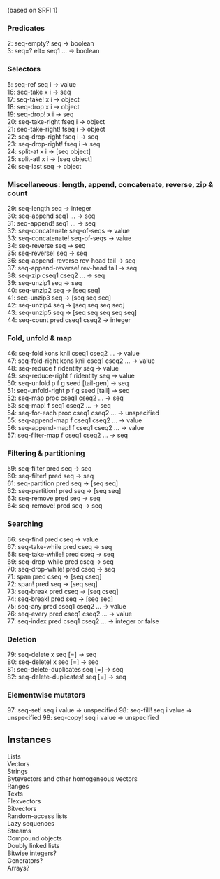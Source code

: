 (based on SRFI 1)

### Predicates

2: seq-empty?  seq -> boolean  
3: seq=? elt= seq1 ... -> boolean

### Selectors

5: seq-ref seq i -> value   
16: seq-take x i -> seq  
17: seq-take! x i -> object  
18: seq-drop x i -> object  
19: seq-drop! x i -> seq  
20: seq-take-right fseq i -> object  
21: seq-take-right! fseq i -> object  
22: seq-drop-right fseq i -> seq  
23: seq-drop-right! fseq i -> seq  
24: split-at  x i -> [seq object]  
25: split-at! x i -> [seq object]  
26: seq-last seq -> object  

### Miscellaneous: length, append, concatenate, reverse, zip & count

29: seq-length  seq -> integer  
30: seq-append  seq1 ... -> seq  
31: seq-append! seq1 ... -> seq  
32: seq-concatenate  seq-of-seqs -> value  
33: seq-concatenate! seq-of-seqs -> value  
34: seq-reverse  seq -> seq  
35: seq-reverse! seq -> seq  
36: seq-append-reverse  rev-head tail -> seq  
37: seq-append-reverse! rev-head tail -> seq  
38: seq-zip cseq1 cseq2 ... -> seq  
39: seq-unzip1 seq -> seq  
40: seq-unzip2 seq -> [seq seq]  
41: seq-unzip3 seq -> [seq seq seq]  
42: seq-unzip4 seq -> [seq seq seq seq]  
43: seq-unzip5 seq -> [seq seq seq seq seq]  
44: seq-count pred cseq1 cseq2 -> integer

### Fold, unfold & map

46: seq-fold kons knil cseq1 cseq2 ... -> value  
47: seq-fold-right kons knil cseq1 cseq2 ... -> value  
48: seq-reduce f ridentity seq -> value  
49: seq-reduce-right f ridentity seq -> value  
50: seq-unfold p f g seed [tail-gen] -> seq  
51: seq-unfold-right p f g seed [tail] -> seq  
52: seq-map proc cseq1 cseq2 ... -> seq  
53: seq-map! f seq1 cseq2 ... -> seq  
54: seq-for-each proc cseq1 cseq2 ... -> unspecified  
55: seq-append-map  f cseq1 cseq2 ... -> value  
56: seq-append-map! f cseq1 cseq2 ... -> value  
57: seq-filter-map f cseq1 cseq2 ... -> seq

### Filtering & partitioning

59: seq-filter pred seq -> seq  
60: seq-filter!    pred seq -> seq  
61: seq-partition pred seq -> [seq seq]  
62: seq-partition! pred seq -> [seq seq]  
63: seq-remove pred seq -> seq  
64: seq-remove!    pred seq -> seq

### Searching

66: seq-find pred cseq -> value  
67: seq-take-while  pred cseq -> seq  
68: seq-take-while! pred cseq -> seq  
69: seq-drop-while pred cseq -> seq  
70: seq-drop-while! pred cseq -> seq  
71: span   pred cseq -> [seq cseq]  
72: span!  pred seq  -> [seq seq]  
73: seq-break  pred cseq -> [seq cseq]  
74: seq-break! pred seq  -> [seq seq]  
75: seq-any pred cseq1 cseq2 ... -> value  
76: seq-every pred cseq1 cseq2 ... -> value  
77: seq-index pred cseq1 cseq2 ... -> integer or false

### Deletion

79: seq-delete  x seq [=] -> seq  
80: seq-delete! x seq [=] -> seq  
81: seq-delete-duplicates  seq [=] -> seq  
82: seq-delete-duplicates! seq [=] -> seq

### Elementwise mutators

97: seq-set! seq i value => unspecified
98: seq-fill! seq i value => unspecified
98: seq-copy! seq i value => unspecified

## Instances

Lists  
Vectors  
Strings  
Bytevectors and other homogeneous vectors  
Ranges  
Texts  
Flexvectors  
Bitvectors  
Random-access lists  
Lazy sequences  
Streams  
Compound objects  
Doubly linked lists  
Bitwise integers?  
Generators?  
Arrays?
